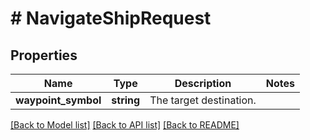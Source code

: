 # # NavigateShipRequest

## Properties

Name | Type | Description | Notes
------------ | ------------- | ------------- | -------------
**waypoint_symbol** | **string** | The target destination. |

[[Back to Model list]](../../README.md#models) [[Back to API list]](../../README.md#endpoints) [[Back to README]](../../README.md)
